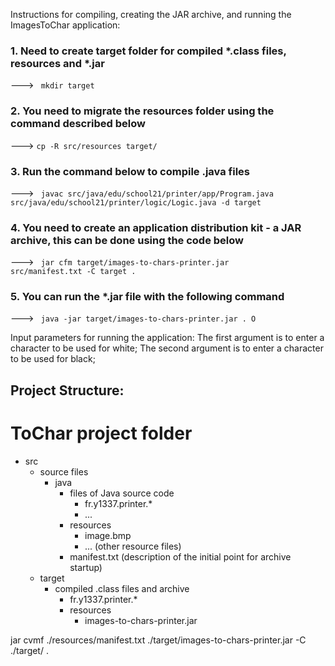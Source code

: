 
Instructions for compiling, creating the JAR archive, and running the ImagesToChar application:

### 1. Need to create target folder for compiled *.class files, resources and *.jar
--->   <code> mkdir target </code>
### 2. You need to migrate the resources folder using the command described below
--->     <code>cp -R src/resources target/ </code>
### 3. Run the command below to compile .java files
--->    <code> javac src/java/edu/school21/printer/app/Program.java src/java/edu/school21/printer/logic/Logic.java -d target </code>
### 4. You need to create an application distribution kit - a JAR archive, this can be done using the code below
--->    <code> jar cfm target/images-to-chars-printer.jar src/manifest.txt -C target . </code>
### 5. You can run the *.jar file with the following command
--->    <code> java -jar target/images-to-chars-printer.jar . O </code>

Input parameters for running the application:
The first argument is to enter a character to be used for white;
The second argument is to enter a character to be used for black;



## Project Structure:
# ToChar project folder

* src
    * source files
        * java
            * files of Java source code
                * fr.y1337.printer.*
                * ...
            * resources
                * image.bmp
                * ... (other resource files)
            * manifest.txt (description of the initial point for archive startup)
    * target
        * compiled .class files and archive
            * fr.y1337.printer.*
            * resources
                * images-to-chars-printer.jar



jar cvmf ./resources/manifest.txt ./target/images-to-chars-printer.jar -C ./target/ .
